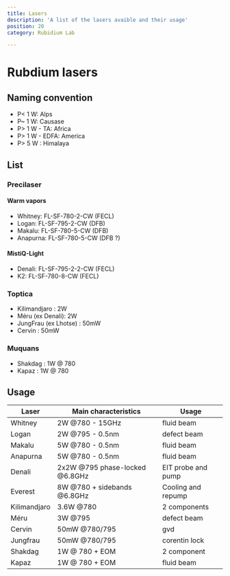 ```yaml
---
title: Lasers
description: 'A list of the lasers avaible and their usage'
position: 20
category: Rubidium Lab

---
```

# Rubdium lasers

## Naming convention
- P< 1 W: Alps
- P~ 1 W: Causase
- P> 1 W - TA: Africa
- P> 1 W - EDFA: America
- P> 5 W : Himalaya

## List
### Precilaser

#### Warm vapors
- Whitney: FL-SF-780-2-CW (FECL)
- Logan: FL-SF-795-2-CW (DFB)
- Makalu: FL-SF-780-5-CW (DFB) 
- Anapurna: FL-SF-780-5-CW (DFB ?)

#### MistiQ-Light
- Denali: FL-SF-795-2-2-CW (FECL)
- K2: FL-SF-780-8-CW (FECL)


### Toptica
- Kilimandjaro : 2W
- Méru (ex Denali): 2W
- JungFrau (ex Lhotse)  : 50mW
- Cervin : 50mW


### Muquans
- Shakdag : 1W @ 780
- Kapaz : 1W @ 780


## Usage
| Laser         | Main characteristics                      | Usage                 |
|-----------    |-------------------------------------------|-------------          |
| Whitney       | 2W @780 - 15GHz                           | fluid beam            |
| Logan         | 2W @795 - 0.5nm                           | defect beam           |
| Makalu        | 5W @780 - 0.5nm                           | fluid beam            |
| Anapurna      | 5W @780 - 0.5nm                           | fluid beam            |
| Denali        | 2x2W @795 phase-locked @6.8GHz            | EIT probe and pump    |
| Everest       | 8W @780 + sidebands @6.8GHz               | Cooling and repump    |
| Kilimandjaro  | 3.6W @780                                 | 2 components          |
| Méru          | 3W @795                                   | defect beam           |
| Cervin        | 50mW @780/795                             | gvd                   |
| Jungfrau      | 50mW @780/795                             | corentin lock         |
| Shakdag       | 1W @ 780 + EOM                            | 2 component           |
| Kapaz         | 1W @ 780 + EOM                            | fluid beam            |
